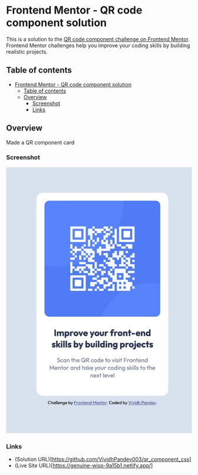 # Frontend Mentor - QR code component solution

This is a solution to the [QR code component challenge on Frontend Mentor](https://www.frontendmentor.io/challenges/qr-code-component-iux_sIO_H). Frontend Mentor challenges help you improve your coding skills by building realistic projects.

## Table of contents

- [Frontend Mentor - QR code component solution](#frontend-mentor---qr-code-component-solution)
  - [Table of contents](#table-of-contents)
  - [Overview](#overview)
    - [Screenshot](#screenshot)
    - [Links](#links)

## Overview
Made a QR component card
### Screenshot

![](https://github.com/VividhPandey003/qr_component_css/blob/main/images/output.png)


### Links

- (Solution URL)[https://github.com/VividhPandey003/qr_component_css]
- (Live Site URL)[https://genuine-wisp-9a15b1.netlify.app/]
